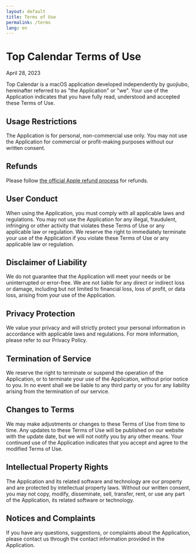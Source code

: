 ```yaml
---
layout: default
title: Terms of Use
permalink: /terms
lang: en
---
```


# Top Calendar Terms of Use

April 28, 2023

Top Calendar is a macOS application developed independently by guojiubo, hereinafter referred to as "the Application" or "we". Your use of the Application indicates that you have fully read, understood and accepted these Terms of Use.

## Usage Restrictions
The Application is for personal, non-commercial use only. You may not use the Application for commercial or profit-making purposes without our written consent.

## Refunds
Please follow [the official Apple refund process](https://support.apple.com/en-us/HT204084) for refunds.

## User Conduct
When using the Application, you must comply with all applicable laws and regulations. You may not use the Application for any illegal, fraudulent, infringing or other activity that violates these Terms of Use or any applicable law or regulation. We reserve the right to immediately terminate your use of the Application if you violate these Terms of Use or any applicable law or regulation.

## Disclaimer of Liability
We do not guarantee that the Application will meet your needs or be uninterrupted or error-free. We are not liable for any direct or indirect loss or damage, including but not limited to financial loss, loss of profit, or data loss, arising from your use of the Application.

## Privacy Protection
We value your privacy and will strictly protect your personal information in accordance with applicable laws and regulations. For more information, please refer to our Privacy Policy.

## Termination of Service
We reserve the right to terminate or suspend the operation of the Application, or to terminate your use of the Application, without prior notice to you. In no event shall we be liable to any third party or you for any liability arising from the termination of our service.

## Changes to Terms
We may make adjustments or changes to these Terms of Use from time to time. Any updates to these Terms of Use will be published on our website with the update date, but we will not notify you by any other means. Your continued use of the Application indicates that you accept and agree to the modified Terms of Use.

## Intellectual Property Rights
The Application and its related software and technology are our property and are protected by intellectual property laws. Without our written consent, you may not copy, modify, disseminate, sell, transfer, rent, or use any part of the Application, its related software or technology.

## Notices and Complaints
If you have any questions, suggestions, or complaints about the Application, please contact us through the contact information provided in the Application.